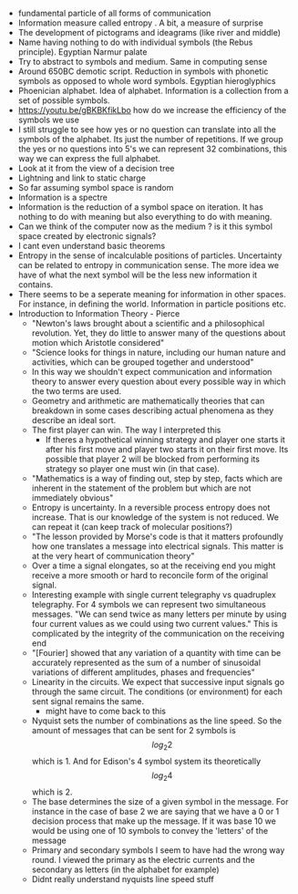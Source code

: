 - fundamental particle of all forms of communication
- Information measure called entropy . A bit, a measure of surprise
- The development of pictograms and ideagrams (like river and middle) 
- Name having nothing to do with individual symbols (the Rebus principle). Egyptian Narmur palate
- Try to abstract to symbols and medium. Same in computing sense
- Around 650BC demotic script. Reduction in symbols with phonetic symbols as opposed to whole word symbols. Egyptian hieroglyphics
- Phoenician alphabet. Idea of alphabet. Information is a collection from a set of possible symbols.
- https://youtu.be/gBKBKfikLbo how do we increase the efficiency of the symbols we use
- I still struggle to see how yes or no question can translate into all the symbols of the alphabet. Its just the number of repetitions. If we group the yes or no questions into 5's we can represent 32 combinations, this way we can express the full alphabet.
- Look at it from the view of a decision tree
- Lightning and link to static charge
- So far assuming symbol space is random
- Information is a spectre
- Information is the reduction of a symbol space on iteration. It has nothing to do with meaning but also everything to do with meaning.
- Can we think of the computer now as the medium ? is it this symbol space created by electronic signals?
- I cant even understand basic theorems
- Entropy in the sense of incalculable positions of particles. Uncertainty can be related to entropy in communication sense. The more idea we have of what the next symbol will be the less new information it contains.
- There seems to be a seperate meaning for information in other spaces. For instance, in defining the world. Information in particle positions etc. 
- Introduction to Information Theory - Pierce
    - "Newton's laws brought about a scientific and a philosophical revolution. Yet, they do little to answer many of the questions about motion which Aristotle considered"
    - "Science looks for things in nature, including our human nature and activities, which can be grouped together and understood"
    - In this way we shouldn't expect communication and information theory to answer every question about every possible way in which the two terms are used.
    - Geometry and arithmetic are mathematically theories that can breakdown in some cases describing actual phenomena as they describe an ideal sort.
    - The first player can win. The way I interpreted this
        - If theres a hypothetical winning strategy and player one starts it after his first move and player two starts it on their first move. Its possible that player 2 will be blocked from performing its strategy so player one must win (in that case).
    - "Mathematics is a way of finding out, step by step, facts which are inherent in the statement of the problem but which are not immediately obvious"
    - Entropy is uncertainty. In a reversible process entropy does not increase. That is our knowledge of the system is not reduced. We can repeat it (can keep track of molecular positions?)
    - "The lesson provided by Morse's code is that it matters profoundly how one translates a message into electrical signals. This matter is at the very heart of communication theory"
    - Over a time a signal elongates, so at the receiving end you might receive a more smooth or hard to reconcile form of the original signal.
    - Interesting example with single current telegraphy vs quadruplex telegraphy. For 4 symbols we can represent two simultaneous messages. "We can send twice as many letters per minute
by using four current values as we could using two current values." This is complicated by the integrity of the communication on the receiving end
    - "[Fourier] showed that any variation of a quantity with time can be accurately represented as the sum of a number of sinusoidal variations of different amplitudes, phases and frequencies"
    - Linearity in the circuits. We expect that successive input signals go through the same circuit. The conditions (or environment) for each sent signal remains the same.
        - might have to come back to this
    - Nyquist sets the number of combinations as the line speed. So the amount of messages that can be sent for 2 symbols is $$log_2{2}$$  which is 1. And for Edison's 4 symbol system its theoretically $$log_2{4}$$  which is 2. 
    - The base determines the size of a given symbol in the message. For instance in the case of base 2 we are saying that we have a 0 or 1 decision process that make up the message. If it was base 10 we would be using one of 10 symbols to convey the 'letters' of the message
    - Primary and secondary symbols I seem to have had the wrong way round. I viewed the primary as the electric currents and the secondary as letters (in the alphabet for example)
    - Didnt really understand nyquists line speed stuff
